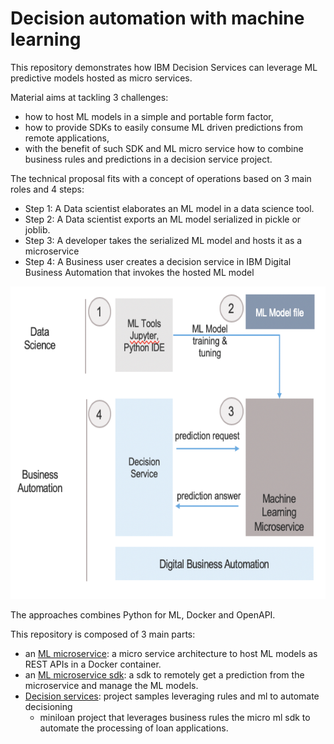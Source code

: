 # Decision automation with machine learning

This repository demonstrates how IBM Decision Services can leverage ML predictive models hosted as micro services.

Material aims at tackling 3 challenges:
- how to host ML models in a simple and portable form factor,
- how to provide SDKs to easily consume ML driven predictions from remote applications,
- with the benefit of such SDK and ML micro service how to combine business rules and predictions in a decision service project.

The technical proposal fits with a concept of operations based on 3 main roles and 4 steps:
 - Step 1: A Data scientist elaborates an ML model in a data science tool.
 - Step 2: A Data scientist exports an ML model serialized in pickle or joblib.
 - Step 3: A developer takes the serialized ML model and hosts it as a microservice
 - Step 4: A Business user creates a decision service in IBM Digital Business Automation that invokes the hosted ML model
 
 <img src="docs/images/e2e-decision-management.png" alt="e2e-decision-management.png" width="600" height="500">

The approaches combines Python for ML, Docker and OpenAPI.

This repository is composed of 3 main parts:
- an [ML microservice](ml-service/README.md): a micro service architecture to host ML models as REST APIs in a Docker container.
- an [ML microservice sdk](ml-service-sdk/README.md): a sdk to remotely get a prediction from the microservice and manage the ML models.
- [Decision services](decision-services/README.md): project samples leveraging rules and ml to automate decisioning
   - miniloan project that leverages business rules the micro ml sdk to automate the processing of loan applications.
